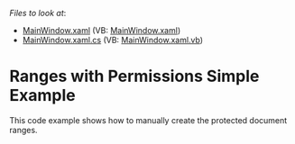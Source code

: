 <!-- default file list -->
*Files to look at*:

* [MainWindow.xaml](./CS/RangePermissionsSimpleExample/MainWindow.xaml) (VB: [MainWindow.xaml](./VB/RangePermissionsSimpleExample/MainWindow.xaml))
* [MainWindow.xaml.cs](./CS/RangePermissionsSimpleExample/MainWindow.xaml.cs) (VB: [MainWindow.xaml.vb](./VB/RangePermissionsSimpleExample/MainWindow.xaml.vb))
<!-- default file list end -->
# Ranges with Permissions Simple Example


This code example shows how to manually create the protected document ranges.

<br/>


